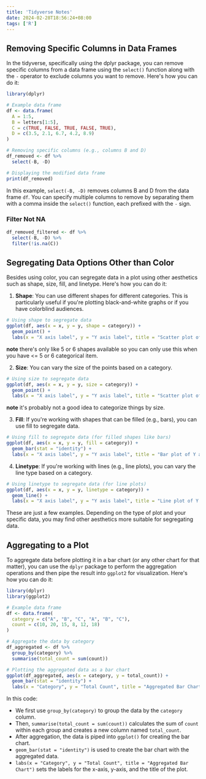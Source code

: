 ```yaml
---
title: 'Tidyverse Notes'
date: 2024-02-28T18:56:24+08:00
tags: ['R']
---
```


## Removing Specific Columns in Data Frames
In the tidyverse, specifically using the dplyr package, you can remove specific columns from a data frame using the `select()` function along with the `-` operator to exclude columns you want to remove. Here's how you can do it:

```R
library(dplyr)

# Example data frame
df <- data.frame(
  A = 1:5,
  B = letters[1:5],
  C = c(TRUE, FALSE, TRUE, FALSE, TRUE),
  D = c(3.5, 2.1, 6.7, 4.2, 8.9)
)

# Removing specific columns (e.g., columns B and D)
df_removed <- df %>%
  select(-B, -D)

# Displaying the modified data frame
print(df_removed)
```

In this example, `select(-B, -D)` removes columns B and D from the data frame `df`. You can specify multiple columns to remove by separating them with a comma inside the `select()` function, each prefixed with the `-` sign.

### Filter Not NA
```R
df_removed_filtered <- df %>%
  select(-B, -D) %>%
  filter(!is.na(C))
```

## Segregating Data Options Other than Color

Besides using color, you can segregate data in a plot using other aesthetics such as shape, size, fill, and linetype. Here's how you can do it:

1. **Shape**: You can use different shapes for different categories. This is particularly useful if you're plotting black-and-white graphs or if you have colorblind audiences.

```R
# Using shape to segregate data
ggplot(df, aes(x = x, y = y, shape = category)) +
  geom_point() +
  labs(x = "X axis label", y = "Y axis label", title = "Scatter plot of Y against X with segregation by category (shape)")
```
**note** there's only like 5 or 6 shapes available so you can only use this when you have <= 5 or 6 categorical item.

2. **Size**: You can vary the size of the points based on a category.

```R
# Using size to segregate data
ggplot(df, aes(x = x, y = y, size = category)) +
  geom_point() +
  labs(x = "X axis label", y = "Y axis label", title = "Scatter plot of Y against X with segregation by category (size)")
```

**note** it's probably not a good idea to categorize things by size.

3. **Fill**: If you're working with shapes that can be filled (e.g., bars), you can use fill to segregate data.

```R
# Using fill to segregate data (for filled shapes like bars)
ggplot(df, aes(x = x, y = y, fill = category)) +
  geom_bar(stat = "identity") +
  labs(x = "X axis label", y = "Y axis label", title = "Bar plot of Y against X with segregation by category (fill)")
```

4. **Linetype**: If you're working with lines (e.g., line plots), you can vary the line type based on a category.

```R
# Using linetype to segregate data (for line plots)
ggplot(df, aes(x = x, y = y, linetype = category)) +
  geom_line() +
  labs(x = "X axis label", y = "Y axis label", title = "Line plot of Y against X with segregation by category (linetype)")
```

These are just a few examples. Depending on the type of plot and your specific data, you may find other aesthetics more suitable for segregating data.

## Aggregating to a Plot
To aggregate data before plotting it in a bar chart (or any other chart for that matter), you can use the `dplyr` package to perform the aggregation operations and then pipe the result into `ggplot2` for visualization. Here's how you can do it:

```R
library(dplyr)
library(ggplot2)

# Example data frame
df <- data.frame(
  category = c("A", "B", "C", "A", "B", "C"),
  count = c(10, 20, 15, 8, 12, 18)
)

# Aggregate the data by category
df_aggregated <- df %>%
  group_by(category) %>%
  summarise(total_count = sum(count))

# Plotting the aggregated data as a bar chart
ggplot(df_aggregated, aes(x = category, y = total_count)) +
  geom_bar(stat = "identity") +
  labs(x = "Category", y = "Total Count", title = "Aggregated Bar Chart")
```

In this code:

- We first use `group_by(category)` to group the data by the `category` column.
- Then, `summarise(total_count = sum(count))` calculates the sum of `count` within each group and creates a new column named `total_count`.
- After aggregation, the data is piped into `ggplot()` for creating the bar chart.
- `geom_bar(stat = "identity")` is used to create the bar chart with the aggregated data.
- `labs(x = "Category", y = "Total Count", title = "Aggregated Bar Chart")` sets the labels for the x-axis, y-axis, and the title of the plot.